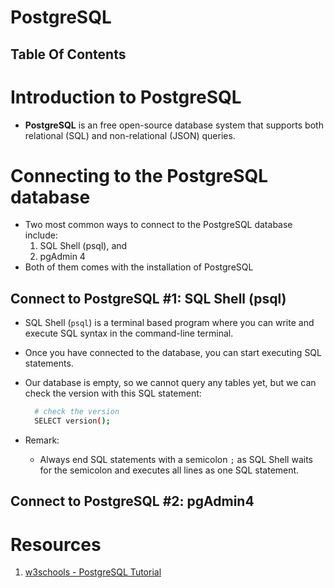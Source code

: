 # PostgreSQL

## Table Of Contents

# Introduction to PostgreSQL

- **PostgreSQL** is an free open-source database system that supports both relational (SQL) and non-relational (JSON) queries.



# Connecting to the PostgreSQL database

- Two most common ways to connect to the PostgreSQL database include:
  1. SQL Shell (psql), and
  2. pgAdmin 4
- Both of them comes with the installation of PostgreSQL

## Connect to PostgreSQL #1: SQL Shell (psql)

- SQL Shell (`psql`) is a terminal based program where you can write and execute SQL syntax in the command-line terminal.
- Once you have connected to the database, you can start executing SQL statements.
- Our database is empty, so we cannot query any tables yet, but we can check the version with this SQL statement:

  ```sh
    # check the version
    SELECT version();
  ```

- Remark:
  - Always end SQL statements with a semicolon `;` as SQL Shell waits for the semicolon and executes all lines as one SQL statement.

## Connect to PostgreSQL #2: pgAdmin4

# Resources

1. [w3schools - PostgreSQL Tutorial](https://www.w3schools.com/postgresql/postgresql_intro.php)
